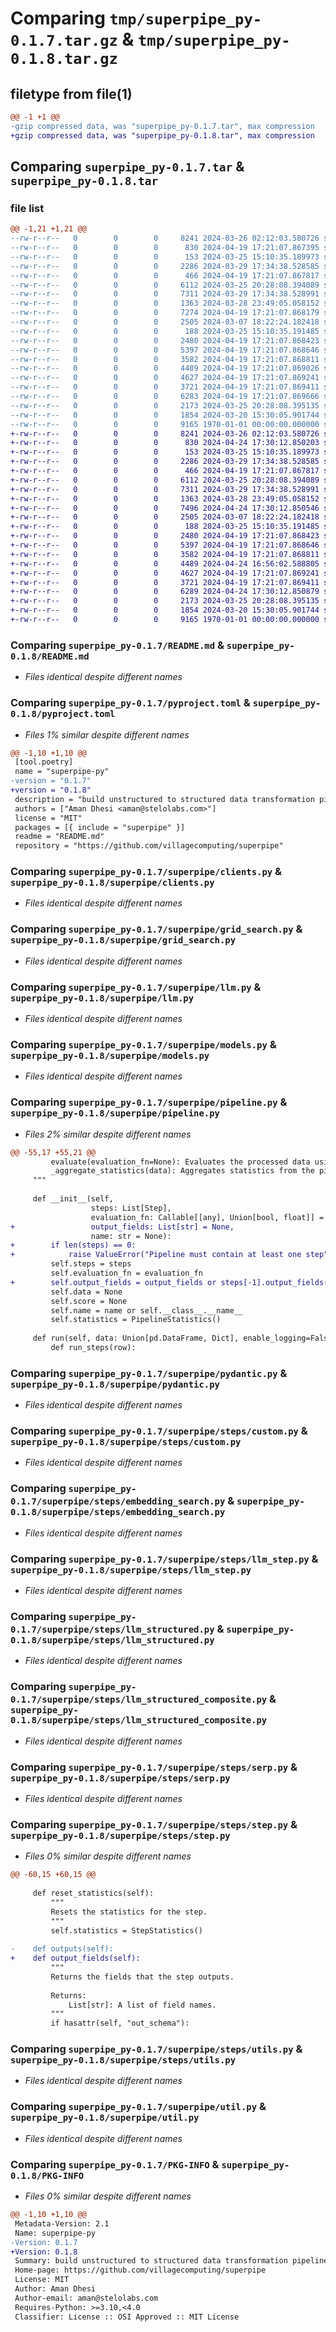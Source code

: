 # Comparing `tmp/superpipe_py-0.1.7.tar.gz` & `tmp/superpipe_py-0.1.8.tar.gz`

## filetype from file(1)

```diff
@@ -1 +1 @@
-gzip compressed data, was "superpipe_py-0.1.7.tar", max compression
+gzip compressed data, was "superpipe_py-0.1.8.tar", max compression
```

## Comparing `superpipe_py-0.1.7.tar` & `superpipe_py-0.1.8.tar`

### file list

```diff
@@ -1,21 +1,21 @@
--rw-r--r--   0        0        0     8241 2024-03-26 02:12:03.580726 superpipe_py-0.1.7/README.md
--rw-r--r--   0        0        0      830 2024-04-19 17:21:07.867395 superpipe_py-0.1.7/pyproject.toml
--rw-r--r--   0        0        0      153 2024-03-25 15:10:35.189973 superpipe_py-0.1.7/superpipe/__init__.py
--rw-r--r--   0        0        0     2286 2024-03-29 17:34:38.528585 superpipe_py-0.1.7/superpipe/clients.py
--rw-r--r--   0        0        0      466 2024-04-19 17:21:07.867817 superpipe_py-0.1.7/superpipe/config.py
--rw-r--r--   0        0        0     6112 2024-03-25 20:28:08.394089 superpipe_py-0.1.7/superpipe/grid_search.py
--rw-r--r--   0        0        0     7311 2024-03-29 17:34:38.528991 superpipe_py-0.1.7/superpipe/llm.py
--rw-r--r--   0        0        0     1363 2024-03-28 23:49:05.058152 superpipe_py-0.1.7/superpipe/models.py
--rw-r--r--   0        0        0     7274 2024-04-19 17:21:07.868179 superpipe_py-0.1.7/superpipe/pipeline.py
--rw-r--r--   0        0        0     2505 2024-03-07 18:22:24.182418 superpipe_py-0.1.7/superpipe/pydantic.py
--rw-r--r--   0        0        0      188 2024-03-25 15:10:35.191485 superpipe_py-0.1.7/superpipe/steps/__init__.py
--rw-r--r--   0        0        0     2480 2024-04-19 17:21:07.868423 superpipe_py-0.1.7/superpipe/steps/custom.py
--rw-r--r--   0        0        0     5397 2024-04-19 17:21:07.868646 superpipe_py-0.1.7/superpipe/steps/embedding_search.py
--rw-r--r--   0        0        0     3582 2024-04-19 17:21:07.868811 superpipe_py-0.1.7/superpipe/steps/llm_step.py
--rw-r--r--   0        0        0     4489 2024-04-19 17:21:07.869026 superpipe_py-0.1.7/superpipe/steps/llm_structured.py
--rw-r--r--   0        0        0     4627 2024-04-19 17:21:07.869241 superpipe_py-0.1.7/superpipe/steps/llm_structured_composite.py
--rw-r--r--   0        0        0     3721 2024-04-19 17:21:07.869411 superpipe_py-0.1.7/superpipe/steps/serp.py
--rw-r--r--   0        0        0     6283 2024-04-19 17:21:07.869666 superpipe_py-0.1.7/superpipe/steps/step.py
--rw-r--r--   0        0        0     2173 2024-03-25 20:28:08.395135 superpipe_py-0.1.7/superpipe/steps/utils.py
--rw-r--r--   0        0        0     1854 2024-03-20 15:30:05.901744 superpipe_py-0.1.7/superpipe/util.py
--rw-r--r--   0        0        0     9165 1970-01-01 00:00:00.000000 superpipe_py-0.1.7/PKG-INFO
+-rw-r--r--   0        0        0     8241 2024-03-26 02:12:03.580726 superpipe_py-0.1.8/README.md
+-rw-r--r--   0        0        0      830 2024-04-24 17:30:12.850203 superpipe_py-0.1.8/pyproject.toml
+-rw-r--r--   0        0        0      153 2024-03-25 15:10:35.189973 superpipe_py-0.1.8/superpipe/__init__.py
+-rw-r--r--   0        0        0     2286 2024-03-29 17:34:38.528585 superpipe_py-0.1.8/superpipe/clients.py
+-rw-r--r--   0        0        0      466 2024-04-19 17:21:07.867817 superpipe_py-0.1.8/superpipe/config.py
+-rw-r--r--   0        0        0     6112 2024-03-25 20:28:08.394089 superpipe_py-0.1.8/superpipe/grid_search.py
+-rw-r--r--   0        0        0     7311 2024-03-29 17:34:38.528991 superpipe_py-0.1.8/superpipe/llm.py
+-rw-r--r--   0        0        0     1363 2024-03-28 23:49:05.058152 superpipe_py-0.1.8/superpipe/models.py
+-rw-r--r--   0        0        0     7496 2024-04-24 17:30:12.850546 superpipe_py-0.1.8/superpipe/pipeline.py
+-rw-r--r--   0        0        0     2505 2024-03-07 18:22:24.182418 superpipe_py-0.1.8/superpipe/pydantic.py
+-rw-r--r--   0        0        0      188 2024-03-25 15:10:35.191485 superpipe_py-0.1.8/superpipe/steps/__init__.py
+-rw-r--r--   0        0        0     2480 2024-04-19 17:21:07.868423 superpipe_py-0.1.8/superpipe/steps/custom.py
+-rw-r--r--   0        0        0     5397 2024-04-19 17:21:07.868646 superpipe_py-0.1.8/superpipe/steps/embedding_search.py
+-rw-r--r--   0        0        0     3582 2024-04-19 17:21:07.868811 superpipe_py-0.1.8/superpipe/steps/llm_step.py
+-rw-r--r--   0        0        0     4489 2024-04-24 16:56:02.588805 superpipe_py-0.1.8/superpipe/steps/llm_structured.py
+-rw-r--r--   0        0        0     4627 2024-04-19 17:21:07.869241 superpipe_py-0.1.8/superpipe/steps/llm_structured_composite.py
+-rw-r--r--   0        0        0     3721 2024-04-19 17:21:07.869411 superpipe_py-0.1.8/superpipe/steps/serp.py
+-rw-r--r--   0        0        0     6289 2024-04-24 17:30:12.850879 superpipe_py-0.1.8/superpipe/steps/step.py
+-rw-r--r--   0        0        0     2173 2024-03-25 20:28:08.395135 superpipe_py-0.1.8/superpipe/steps/utils.py
+-rw-r--r--   0        0        0     1854 2024-03-20 15:30:05.901744 superpipe_py-0.1.8/superpipe/util.py
+-rw-r--r--   0        0        0     9165 1970-01-01 00:00:00.000000 superpipe_py-0.1.8/PKG-INFO
```

### Comparing `superpipe_py-0.1.7/README.md` & `superpipe_py-0.1.8/README.md`

 * *Files identical despite different names*

### Comparing `superpipe_py-0.1.7/pyproject.toml` & `superpipe_py-0.1.8/pyproject.toml`

 * *Files 1% similar despite different names*

```diff
@@ -1,10 +1,10 @@
 [tool.poetry]
 name = "superpipe-py"
-version = "0.1.7"
+version = "0.1.8"
 description = "build unstructured to structured data transformation pipelines"
 authors = ["Aman Dhesi <aman@stelolabs.com>"]
 license = "MIT"
 packages = [{ include = "superpipe" }]
 readme = "README.md"
 repository = "https://github.com/villagecomputing/superpipe"
```

### Comparing `superpipe_py-0.1.7/superpipe/clients.py` & `superpipe_py-0.1.8/superpipe/clients.py`

 * *Files identical despite different names*

### Comparing `superpipe_py-0.1.7/superpipe/grid_search.py` & `superpipe_py-0.1.8/superpipe/grid_search.py`

 * *Files identical despite different names*

### Comparing `superpipe_py-0.1.7/superpipe/llm.py` & `superpipe_py-0.1.8/superpipe/llm.py`

 * *Files identical despite different names*

### Comparing `superpipe_py-0.1.7/superpipe/models.py` & `superpipe_py-0.1.8/superpipe/models.py`

 * *Files identical despite different names*

### Comparing `superpipe_py-0.1.7/superpipe/pipeline.py` & `superpipe_py-0.1.8/superpipe/pipeline.py`

 * *Files 2% similar despite different names*

```diff
@@ -55,17 +55,21 @@
         evaluate(evaluation_fn=None): Evaluates the processed data using an evaluation function.
         _aggregate_statistics(data): Aggregates statistics from the pipeline steps.
     """
 
     def __init__(self,
                  steps: List[Step],
                  evaluation_fn: Callable[[any], Union[bool, float]] = None,
+                 output_fields: List[str] = None,
                  name: str = None):
+        if len(steps) == 0:
+            raise ValueError("Pipeline must contain at least one step")
         self.steps = steps
         self.evaluation_fn = evaluation_fn
+        self.output_fields = output_fields or steps[-1].output_fields()
         self.data = None
         self.score = None
         self.name = name or self.__class__.__name__
         self.statistics = PipelineStatistics()
 
     def run(self, data: Union[pd.DataFrame, Dict], enable_logging=False, row_wise=True, verbose=True):
         def run_steps(row):
```

### Comparing `superpipe_py-0.1.7/superpipe/pydantic.py` & `superpipe_py-0.1.8/superpipe/pydantic.py`

 * *Files identical despite different names*

### Comparing `superpipe_py-0.1.7/superpipe/steps/custom.py` & `superpipe_py-0.1.8/superpipe/steps/custom.py`

 * *Files identical despite different names*

### Comparing `superpipe_py-0.1.7/superpipe/steps/embedding_search.py` & `superpipe_py-0.1.8/superpipe/steps/embedding_search.py`

 * *Files identical despite different names*

### Comparing `superpipe_py-0.1.7/superpipe/steps/llm_step.py` & `superpipe_py-0.1.8/superpipe/steps/llm_step.py`

 * *Files identical despite different names*

### Comparing `superpipe_py-0.1.7/superpipe/steps/llm_structured.py` & `superpipe_py-0.1.8/superpipe/steps/llm_structured.py`

 * *Files identical despite different names*

### Comparing `superpipe_py-0.1.7/superpipe/steps/llm_structured_composite.py` & `superpipe_py-0.1.8/superpipe/steps/llm_structured_composite.py`

 * *Files identical despite different names*

### Comparing `superpipe_py-0.1.7/superpipe/steps/serp.py` & `superpipe_py-0.1.8/superpipe/steps/serp.py`

 * *Files identical despite different names*

### Comparing `superpipe_py-0.1.7/superpipe/steps/step.py` & `superpipe_py-0.1.8/superpipe/steps/step.py`

 * *Files 0% similar despite different names*

```diff
@@ -60,15 +60,15 @@
 
     def reset_statistics(self):
         """
         Resets the statistics for the step.
         """
         self.statistics = StepStatistics()
 
-    def outputs(self):
+    def output_fields(self):
         """
         Returns the fields that the step outputs.
 
         Returns:
             List[str]: A list of field names.
         """
         if hasattr(self, "out_schema"):
```

### Comparing `superpipe_py-0.1.7/superpipe/steps/utils.py` & `superpipe_py-0.1.8/superpipe/steps/utils.py`

 * *Files identical despite different names*

### Comparing `superpipe_py-0.1.7/superpipe/util.py` & `superpipe_py-0.1.8/superpipe/util.py`

 * *Files identical despite different names*

### Comparing `superpipe_py-0.1.7/PKG-INFO` & `superpipe_py-0.1.8/PKG-INFO`

 * *Files 0% similar despite different names*

```diff
@@ -1,10 +1,10 @@
 Metadata-Version: 2.1
 Name: superpipe-py
-Version: 0.1.7
+Version: 0.1.8
 Summary: build unstructured to structured data transformation pipelines
 Home-page: https://github.com/villagecomputing/superpipe
 License: MIT
 Author: Aman Dhesi
 Author-email: aman@stelolabs.com
 Requires-Python: >=3.10,<4.0
 Classifier: License :: OSI Approved :: MIT License
```

